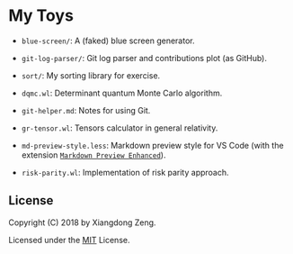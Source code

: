 # My Toys

- `blue-screen/`: A (faked) blue screen generator.

- `git-log-parser/`: Git log parser and contributions plot (as GitHub).

- `sort/`: My sorting library for exercise.

- `dqmc.wl`: Determinant quantum Monte Carlo algorithm.

- `git-helper.md`: Notes for using Git.

- `gr-tensor.wl`: Tensors calculator in general relativity.

- `md-preview-style.less`: Markdown preview style for VS Code (with the extension [`Markdown Preview Enhanced`](https://github.com/shd101wyy/vscode-markdown-preview-enhanced)).

- `risk-parity.wl`: Implementation of risk parity approach.

## License

Copyright (C) 2018 by Xiangdong Zeng.

Licensed under the [MIT](LICENSE) License.
